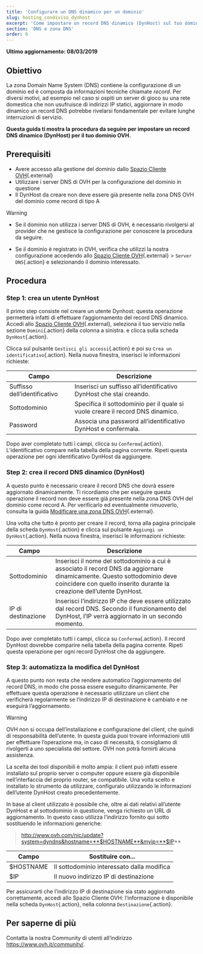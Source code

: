 ```yaml
---
title: 'Configurare un DNS dinamico per un dominio'
slug: hosting_condiviso_dynhost
excerpt: 'Come impostare un record DNS dinamico (DynHost) sul tuo dominio OVH'
section: 'DNS e zona DNS'
order: 6
---
```


**Ultimo aggiornamento: 08/03/2019**

## Obiettivo

La zona Domain Name System (DNS) contiene la configurazione di un dominio ed è composta da informazioni tecniche chiamate <i>record</i>. Per diversi motivi, ad esempio nel caso si ospiti un server di gioco su una rete domestica che non usufruisce di indirizzi IP statici, aggiornare in modo dinamico un record DNS potrebbe rivelarsi fondamentale per evitare lunghe interruzioni di servizio. 

**Questa guida ti mostra la procedura da seguire per impostare un record DNS dinamico (DynHost) per il tuo dominio OVH.**

## Prerequisiti

- Avere accesso alla gestione del dominio dallo [Spazio Cliente OVH](https://www.ovh.com/auth/?action=gotomanager&from=https://www.ovh.it/&ovhSubsidiary=it){.external}
- Utilizzare i server DNS di OVH per la configurazione del dominio in questione
- Il DynHost da creare non deve essere già presente nella zona DNS OVH del dominio come record di tipo A

> [!warning]
>
> - Se il dominio non utilizza i server DNS di OVH, è necessario rivolgersi al provider che ne gestisce la configurazione per conoscere la procedura da seguire.
> 
> - Se il dominio è registrato in OVH, verifica che utilizzi la nostra configurazione accedendo allo [Spazio Cliente OVH](https://www.ovh.com/auth/?action=gotomanager&from=https://www.ovh.it/&ovhSubsidiary=it){.external} > `Server DNS`{.action} e selezionando il dominio interessato.
>

## Procedura

### Step 1: crea un utente DynHost

Il primo step consiste nel creare un utente Dynhost: questa operazione permetterà infatti di effettuare l’aggiornamento del record DNS dinamico. Accedi allo [Spazio Cliente OVH](https://www.ovh.com/auth/?action=gotomanager&from=https://www.ovh.it/&ovhSubsidiary=it){.external}, seleziona il tuo servizio nella sezione `Domini`{.action} della colonna a sinistra. e clicca sulla scheda `DynHost`{.action}.

Clicca sul pulsante `Gestisci gli accessi`{.action} e poi su `Crea un identificativo`{.action}. Nella nuova finestra, inserisci le informazioni richieste:

|Campo|Descrizione|
|---|---|
|Suffisso dell’identificativo|Inserisci un suffisso all’identificativo DynHost che stai creando.|
|Sottodominio|Specifica il sottodominio per il quale si vuole creare il record DNS dinamico.|
|Password|Associa una password all’identificativo DynHost e confermala.|

Dopo aver completato tutti i campi, clicca su `Conferma`{.action}. L’identificativo compare nella tabella della pagina corrente. Ripeti questa operazione per ogni identificativo DynHost da aggiungere.

### Step 2: crea il record DNS dinamico (DynHost)

A questo punto è necessario creare il record DNS che dovrà essere aggiornato dinamicamente. Ti ricordiamo che per eseguire questa operazione il record non deve essere già presente nella zona DNS OVH del dominio come record A. Per verificarlo ed eventualmente rimuoverlo, consulta la guida [Modificare una zona DNS OVH](https://docs.ovh.com/it/domains/web_hosting_modifica_la_tua_zona_dns/){.external}.

Una volta che tutto è pronto per creare il record, torna alla pagina principale della scheda `DynHost`{.action} e clicca sul pulsante `Aggiungi un DynHost`{.action}. Nella nuova finestra, inserisci le informazioni richieste:

|Campo|Descrizione|
|---|---|
|Sottodominio|Inserisci il nome del sottodominio a cui è associato il record DNS da aggiornare dinamicamente. Questo sottodominio deve coincidere con quello inserito durante la creazione dell’utente DynHost.|
|IP di destinazione|Inserisci l’indirizzo IP che deve essere utilizzato dal record DNS. Secondo il funzionamento del DynHost, l’IP verrà aggiornato in un secondo momento.|

Dopo aver completato tutti i campi, clicca su `Conferma`{.action}. Il record DynHost dovrebbe comparire nella tabella della pagina corrente.  Ripeti questa operazione per ogni record DynHost che da aggiungere.

### Step 3: automatizza la modifica del DynHost

A questo punto non resta che rendere automatico l’aggiornamento del record DNS, in modo che possa essere eseguito dinamicamente. Per effettuare questa operazione è necessario utilizzare un client che verificherà regolarmente se l’indirizzo IP di destinazione è cambiato e ne eseguirà l’aggiornamento.

> [!warning]
>
> OVH non si occupa dell’installazione e configurazione del client, che quindi di responsabilità dell’utente. In questa guida puoi trovare informazioni utili per effettuare l’operazione ma, in caso di necessità, ti consigliamo di rivolgerti a uno specialista del settore. OVH non potrà fornirti alcuna assistenza. 
>

La scelta dei tool disponibili è molto ampia: il client può infatti essere installato sul proprio server o computer oppure essere già disponibile nell’interfaccia del proprio router, se compatibile. Una volta scelto e installato lo strumento da utilizzare, configuralo utilizzando le informazioni dell’utente DynHost creato precedentemente.

In base al client utilizzato è possibile che, oltre ai dati relativi all’utente DynHost e al sottodominio in questione, venga richiesto un URL di aggiornamento. In questo caso utilizza l’indirizzo fornito qui sotto sostituendo le informazioni generiche:

> http://www.ovh.com/nic/update?system=dyndns&hostname=**$HOSTNAME**&myip=**$IP**

|Campo|Sostituire con...|
|---|---|
|$HOSTNAME|Il sottodominio interessato dalla modifica|
|$IP|Il nuovo indirizzo IP di destinazione|

Per assicurarti che l’indirizzo IP di destinazione sia stato aggiornato correttamente, accedi allo Spazio Cliente OVH: l’informazione è disponibile nella scheda `DynHost`{.action}, nella colonna `Destinazione`{.action}.


## Per saperne di più

Contatta la nostra Community di utenti all’indirizzo <https://www.ovh.it/community/>.